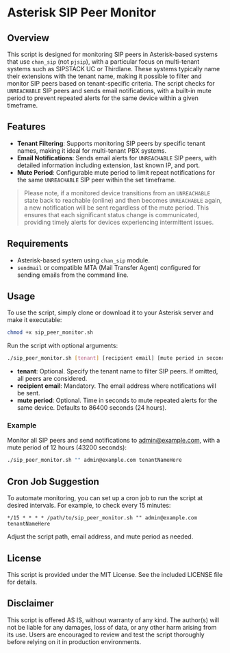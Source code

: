 # Asterisk SIP Peer Monitor

## Overview
This script is designed for monitoring SIP peers in Asterisk-based systems that use `chan_sip` (not `pjsip`), with a particular focus on multi-tenant systems such as SIPSTACK UC or Thirdlane. These systems typically name their extensions with the tenant name, making it possible to filter and monitor SIP peers based on tenant-specific criteria. The script checks for `UNREACHABLE` SIP peers and sends email notifications, with a built-in mute period to prevent repeated alerts for the same device within a given timeframe.

## Features
- **Tenant Filtering**: Supports monitoring SIP peers by specific tenant names, making it ideal for multi-tenant PBX systems.
- **Email Notifications**: Sends email alerts for `UNREACHABLE` SIP peers, with detailed information including extension, last known IP, and port.
- **Mute Period**: Configurable mute period to limit repeat notifications for the same `UNREACHABLE` SIP peer within the set timeframe.

> Please note, if a monitored device transitions from an `UNREACHABLE` state back to reachable (online) and then becomes `UNREACHABLE` again, a new notification will be sent regardless of the mute period. This ensures that each significant status change is communicated, providing timely alerts for devices experiencing intermittent issues.

## Requirements
- Asterisk-based system using `chan_sip` module.
- `sendmail` or compatible MTA (Mail Transfer Agent) configured for sending emails from the command line.

## Usage
To use the script, simply clone or download it to your Asterisk server and make it executable:

```bash
chmod +x sip_peer_monitor.sh
```

Run the script with optional arguments:

```bash
./sip_peer_monitor.sh [tenant] [recipient email] [mute period in seconds]
```

- **tenant**: Optional. Specify the tenant name to filter SIP peers. If omitted, all peers are considered.
- **recipient email**: Mandatory. The email address where notifications will be sent.
- **mute period**: Optional. Time in seconds to mute repeated alerts for the same device. Defaults to 86400 seconds (24 hours).

### Example
Monitor all SIP peers and send notifications to admin@example.com, with a mute period of 12 hours (43200 seconds):

```bash
./sip_peer_monitor.sh "" admin@example.com tenantNameHere
```

## Cron Job Suggestion
To automate monitoring, you can set up a cron job to run the script at desired intervals. For example, to check every 15 minutes:

```cron
*/15 * * * * /path/to/sip_peer_monitor.sh "" admin@example.com tenantNameHere
```

Adjust the script path, email address, and mute period as needed.

## License
This script is provided under the MIT License. See the included LICENSE file for details.

## Disclaimer
This script is offered AS IS, without warranty of any kind. The author(s) will not be liable for any damages, loss of data, or any other harm arising from its use. Users are encouraged to review and test the script thoroughly before relying on it in production environments.
